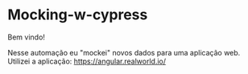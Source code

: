# Mocking-w-cypress
Bem vindo!

Nesse automação eu "mockei" novos dados para uma aplicação web.
Utilizei a aplicação: https://angular.realworld.io/
